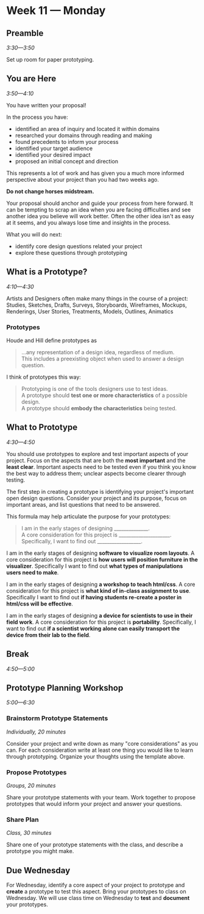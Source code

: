 # Week 11 — Monday

## Preamble
*3:30—3:50*

Set up room for paper prototyping.


## You are Here
*3:50—4:10*

You have written your proposal!

In the process you have:

- identified an area of inquiry and located it within domains
- researched your domains through reading and making
- found precedents to inform your process
- identified your target audience
- identified your desired impact
- proposed an initial concept and direction

This represents a lot of work and has given you a much more informed perspective about your project than you had two weeks ago.

**Do not change horses midstream.**

Your proposal should anchor and guide your process from here forward. It can be tempting to scrap an idea when you are facing difficulties and see another idea you believe will work better. Often the other idea isn't as easy at it seems, and you always lose time and insights in the process.

What you will do next:

- identify core design questions related your project
- explore these questions through prototyping



## What is a Prototype?
*4:10—4:30*

Artists and Designers often make many things in the course of a project: Studies, Sketches, Drafts, Surveys, Storyboards, Wireframes, Mockups, Renderings, User Stories, Treatments, Models, Outlines, Animatics


### Prototypes

Houde and Hill define prototypes as
> ...any representation of a design idea, regardless of medium.  
> This includes a preexisting object when used to answer a design question.

I think of prototypes this way:
> Prototyping is one of the tools designers use to test ideas.  
> A prototype should **test one or more characteristics** of a possible design.  
> A prototype should **embody the characteristics** being tested.



## What to Prototype
*4:30—4:50*

You should use prototypes to explore and test important aspects of your project. Focus on the aspects that are both the **most important** and the **least clear**. Important aspects need to be tested even if you think you know the best way to address them; unclear aspects become clearer through testing.

The first step in creating a prototype is identifying your project's important open design questions. Consider your project and its purpose, focus on important areas, and list questions that need to be answered.

This formula may help articulate the purpose for your prototypes:

> I am in the early stages of designing ______________.   
> A core consideration for this project is _____________________.  
> Specifically, I want to find out __________________.  


I am in the early stages of designing **software to visualize room layouts**.
A core consideration for this project is **how users will position furniture in the visualizer**.
Specifically I want to find out **what types of manipulations users need to make**.


I am in the early stages of designing **a workshop to teach html/css**.
A core consideration for this project is **what kind of in-class assignment to use**.
Specifically I want to find out **if having students re-create a poster in html/css will be effective**.


I am in the early stages of designing **a device for scientists to use in their field work**.
A core consideration for this project is **portability**.
Specifically, I want to find out **if a scientist working alone can easily transport the device from their lab to the field**.


## Break
*4:50—5:00*

## Prototype Planning Workshop
*5:00—6:30*

### Brainstorm Prototype Statements
*Individually, 20 minutes*

Consider your project and write down as many "core considerations" as you can. For each consideration write at least one thing you would like to learn through prototyping. Organize your thoughts using the template above.

### Propose Prototypes
*Groups, 20 minutes*

Share your prototype statements with your team. Work together to propose prototypes that would inform your project and answer your questions.

### Share Plan
*Class, 30 minutes*

Share one of your prototype statements with the class, and describe a prototype you might make.

## Due Wednesday

For Wednesday, identify a core aspect of your project to prototype and **create** a prototype to test this aspect. Bring your prototypes to class on Wednesday. We will use class time on Wednesday to **test** and **document** your prototypes.
